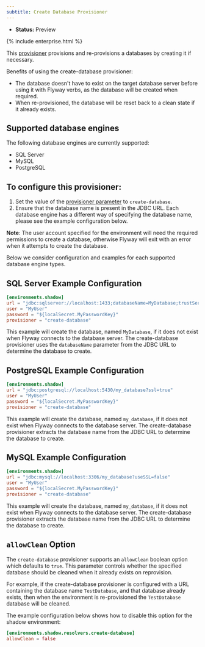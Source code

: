 ```yaml
---
subtitle: Create Database Provisioner
---
```


- **Status:** Preview

{% include enterprise.html %}

This [provisioner](https://documentation.red-gate.com/flyway/flyway-concepts/environments/provisioning) provisions and
re-provisions a databases by creating it if necessary.

Benefits of using the create-database provisioner:

* The database doesn't have to exist on the target database server before using it with Flyway verbs, as the database
  will be created when required.
* When re-provisioned, the database will be reset back to a clean state if it already exists.

## Supported database engines

The following database engines are currently supported:

* SQL Server
* MySQL
* PostgreSQL

## To configure this provisioner:

1. Set the value of the [provisioner parameter](<Configuration/Environments Namespace/Environment Provisioner Setting>)
   to `create-database`.
2. Ensure that the database name is present in the JDBC URL. Each database engine has a different way of specifying the
   database name, please see the example configuration below.

**Note**: The user account specified for the environment will need the required permissions to create a database,
otherwise Flyway will exit with an error when it attempts to create the database.

Below we consider configuration and examples for each supported database engine types.

## SQL Server Example Configuration

```toml
[environments.shadow]
url = "jdbc:sqlserver://localhost:1433;databaseName=MyDatabase;trustServerCertificate=true"
user = "MyUser"
password = "${localSecret.MyPasswordKey}"
provisioner = "create-database"
```

This example will create the database, named `MyDatabase`, if it does not exist when Flyway connects to the database
server. The create-database provisioner uses the `databaseName` parameter from the JDBC URL to determine the database to
create.

## PostgreSQL Example Configuration

```toml
[environments.shadow]
url = "jdbc:postgresql://localhost:5430/my_database?ssl=true"
user = "MyUser"
password = "${localSecret.MyPasswordKey}"
provisioner = "create-database"
```

This example will create the database, named `my_database`, if it does not exist when Flyway connects to the database
server. The create-database provisioner extracts the database name from the JDBC URL to determine the database to
create.

## MySQL Example Configuration

```toml
[environments.shadow]
url = "jdbc:mysql://localhost:3306/my_database?useSSL=false"
user = "MyUser"
password = "${localSecret.MyPasswordKey}"
provisioner = "create-database"
```

This example will create the database, named `my_database`, if it does not exist when Flyway connects to the database
server. The create-database provisioner extracts the database name from the JDBC URL to determine the database to
create.

## `allowClean` Option

The `create-database` provisioner supports an `allowClean` boolean option which defaults to `true`. This parameter
controls whether the specified database should be cleaned when it already exists on reprovision.

For example, if the create-database provisioner is configured with a URL containing the database name `TestDatabase`,
and that database already exists, then when the environment is re-provisioned the `TestDatabase` database will be
cleaned.

The example configuration below shows how to disable this option for the shadow environment:

```toml
[environments.shadow.resolvers.create-database]
allowClean = false
```